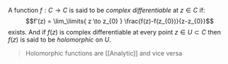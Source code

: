 A function $f: C \to C$ is said to be _complex differentiable_ at $z \in C$ if:
$$f'(z) = \lim_\limits{ z \to z_{0} } \frac{f(z)-f(z_{0})}{z-z_{0}}$$
exists. And if $f(z)$ is complex differentiable at every point $z \in U \subset C$ then $f(z)$ is said to be _holomorphic_ on $U$.

>Holomorphic functions are [[Analytic]] and vice versa
